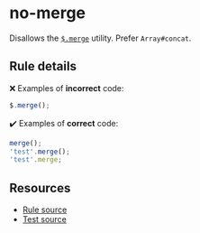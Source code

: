 # no-merge

Disallows the [`$.merge`](https://api.jquery.com/jQuery.merge/) utility. Prefer `Array#concat`.

## Rule details

❌ Examples of **incorrect** code:
```js
$.merge();
```

✔️ Examples of **correct** code:
```js
merge();
'test'.merge();
'test'.merge;
```

## Resources

* [Rule source](/src/rules/no-merge.js)
* [Test source](/src/tests/no-merge.js)
